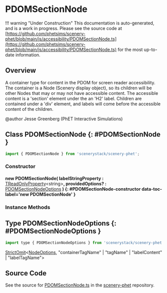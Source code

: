 # PDOMSectionNode

!!! warning "Under Construction"
    This documentation is auto-generated, and is a work in progress. Please see the source code at
    [https://github.com/phetsims/scenery-phet/blob/main/js/accessibility/PDOMSectionNode.ts](https://github.com/phetsims/scenery-phet/blob/main/js/accessibility/PDOMSectionNode.ts) for the most up-to-date information.

## Overview

A container type for content in the PDOM for screen reader accessibility. The container is a Node
(Scenery display object), so its children will be other Nodes that may or may not have accessible content.
The accessible content is a 'section' element under the an 'H2' label.  Children are contained under a 'div'
element, and labels will come before the accessible content of the children.

@author Jesse Greenberg (PhET Interactive Simulations)

## Class PDOMSectionNode {: #PDOMSectionNode }


```js
import { PDOMSectionNode } from 'scenerystack/scenery-phet';
```
### Constructor

#### new PDOMSectionNode( labelStringProperty : <span style="font-weight: 400;">[TReadOnlyProperty](../axon/TReadOnlyProperty.md)&lt;<span style="color: hsla(calc(var(--md-hue) + 180deg),80%,40%,1);">string</span>&gt;</span>, providedOptions? : <span style="font-weight: 400;">[PDOMSectionNodeOptions](../scenery-phet/PDOMSectionNode.md#PDOMSectionNodeOptions)</span> ) {: #PDOMSectionNode-constructor data-toc-label='new PDOMSectionNode' }

### Instance Methods





## Type PDOMSectionNodeOptions {: #PDOMSectionNodeOptions }


```js
import type { PDOMSectionNodeOptions } from 'scenerystack/scenery-phet';
```


[StrictOmit](../phet-core/StrictOmit.md)&lt;[NodeOptions](../scenery/Node.md#NodeOptions), "containerTagName" | "tagName" | "labelContent" | "labelTagName"&gt;



## Source Code

See the source for [PDOMSectionNode.ts](https://github.com/phetsims/scenery-phet/blob/main/js/accessibility/PDOMSectionNode.ts) in the [scenery-phet](https://github.com/phetsims/scenery-phet) repository.
